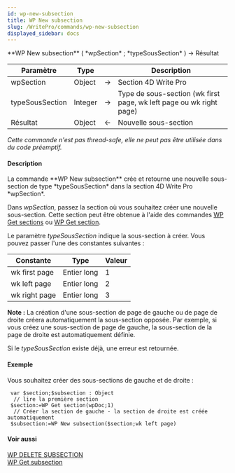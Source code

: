 ```yaml
---
id: wp-new-subsection
title: WP New subsection
slug: /WritePro/commands/wp-new-subsection
displayed_sidebar: docs
---
```


<!--REF #_command_.WP New subsection.Syntax-->**WP New subsection** ( *wpSection* ; *typeSousSection* ) -> Résultat<!-- END REF-->
<!--REF #_command_.WP New subsection.Params-->
| Paramètre | Type |  | Description |
| --- | --- | --- | --- |
| wpSection | Object | &#8594;  | Section 4D Write Pro |
| typeSousSection | Integer | &#8594;  | Type de sous-section (wk first page, wk left page ou wk right page) |
| Résultat | Object | &#8592; | Nouvelle sous-section |

<!-- END REF-->

*Cette commande n'est pas thread-safe, elle ne peut pas être utilisée dans du code préemptif.*


#### Description 

<!--REF #_command_.WP New subsection.Summary-->La commande **WP New subsection** crée et retourne une nouvelle sous-section de type *typeSousSection* dans la section 4D Write Pro *wpSection*.<!-- END REF-->

Dans *wpSection*, passez la section où vous souhaitez créer une nouvelle sous-section. Cette section peut être obtenue à l'aide des commandes [WP Get sections](wp-get-sections.md) ou [WP Get section](wp-get-section.md).

Le paramètre *typeSousSection* indique la sous-section à créer. Vous pouvez passer l'une des constantes suivantes :  
  
| Constante     | Type        | Valeur |
| ------------- | ----------- | ------ |
| wk first page | Entier long | 1      |
| wk left page  | Entier long | 2      |
| wk right page | Entier long | 3      |

**Note :** La création d'une sous-section de page de gauche ou de page de droite créera automatiquement la sous-section opposée. Par exemple, si vous créez une sous-section de page de gauche, la sous-section de la page de droite est automatiquement définie.

Si le *typeSousSection* existe déjà, une erreur est retournée.

#### Exemple 

Vous souhaitez créer des sous-sections de gauche et de droite :

```4d
 var $section;$subsection : Object
  // lire la première section
 $section:=WP Get section(wpDoc;1)
  // Créer la section de gauche - la section de droite est créée automatiquement
 $subsection:=WP New subsection($section;wk left page)
```

#### Voir aussi 

[WP DELETE SUBSECTION](wp-delete-subsection.md)  
[WP Get subsection](wp-get-subsection.md)  